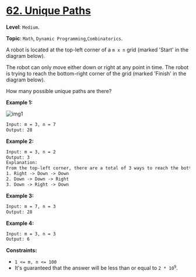 # [62. Unique Paths](https://leetcode.com/problems/unique-paths/)

**Level**: `Medium`.

**Topic**: `Math`, `Dynamic Programming`,`Combinatorics`.

A robot is located at the top-left corner of a `m x n` grid (marked 'Start' in the diagram below).

The robot can only move either down or right at any point in time. The robot is trying to reach the bottom-right corner of the grid (marked 'Finish' in the diagram below).

How many possible unique paths are there?

**Example 1:**

![img1](https://assets.leetcode.com/uploads/2018/10/22/robot_maze.png)

```txt
Input: m = 3, n = 7
Output: 28
```

**Example 2:**

```txt
Input: m = 3, n = 2
Output: 3
Explanation:
From the top-left corner, there are a total of 3 ways to reach the bottom-right corner:
1. Right -> Down -> Down
2. Down -> Down -> Right
3. Down -> Right -> Down
```

**Example 3:**

```txt
Input: m = 7, n = 3
Output: 28
```

**Example 4:**

```txt
Input: m = 3, n = 3
Output: 6
```

**Constraints:**

- `1 <= m, n <= 100`
- It's guaranteed that the answer will be less than or equal to <code>2 \* 10<sup>9</sup></code>.
